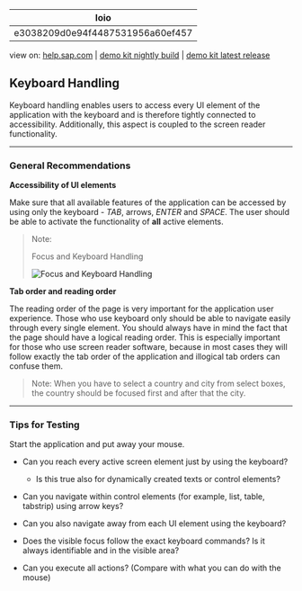 | loio |
| -----|
| e3038209d0e94f4487531956a60ef457 |

<div id="loio">

view on: [help.sap.com](https://help.sap.com/viewer/DRAFT/3237636b137e43519a20ad5513c49ccb/latest/en-US/e3038209d0e94f4487531956a60ef457.html) | [demo kit nightly build](https://openui5nightly.hana.ondemand.com/#/topic/e3038209d0e94f4487531956a60ef457) | [demo kit latest release](https://openui5.hana.ondemand.com/#/topic/e3038209d0e94f4487531956a60ef457)</div>
<!-- loioe3038209d0e94f4487531956a60ef457 -->

## Keyboard Handling

Keyboard handling enables users to access every UI element of the application with the keyboard and is therefore tightly connected to accessibility. Additionally, this aspect is coupled to the screen reader functionality.

***

### General Recommendations

**Accessibility of UI elements**

Make sure that all available features of the application can be accessed by using only the keyboard - *TAB*, arrows, *ENTER* and *SPACE*. The user should be able to activate the functionality of **all** active elements.

> Note:
>    
>   
> Focus and Keyboard Handling<a name="loioe3038209d0e94f4487531956a60ef457__fig_d5m_5pt_zdb"/>
> 
>  ![](loiod365dbb895594bb7a4044d51dca4b445_HiRes.gif "Focus and Keyboard Handling") 
> 
> 

**Tab order and reading order**

The reading order of the page is very important for the application user experience. Those who use keyboard only should be able to navigate easily through every single element. You should always have in mind the fact that the page should have a logical reading order. This is especially important for those who use screen reader software, because in most cases they will follow exactly the tab order of the application and illogical tab orders can confuse them.

> Note:
> When you have to select a country and city from select boxes, the country should be focused first and after that the city.
> 
> 

***

### Tips for Testing

Start the application and put away your mouse.

-   Can you reach every active screen element just by using the keyboard?

    -   Is this true also for dynamically created texts or control elements?

-   Can you navigate within control elements \(for example, list, table, tabstrip\) using arrow keys?

-   Can you also navigate away from each UI element using the keyboard?

-   Does the visible focus follow the exact keyboard commands? Is it always identifiable and in the visible area?

-   Can you execute all actions? \(Compare with what you can do with the mouse\)


